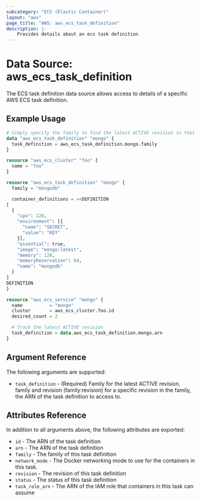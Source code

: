 ```yaml
---
subcategory: "ECS (Elastic Container)"
layout: "aws"
page_title: "AWS: aws_ecs_task_definition"
description: |-
    Provides details about an ecs task definition
---
```


# Data Source: aws_ecs_task_definition

The ECS task definition data source allows access to details of
a specific AWS ECS task definition.


## Example Usage

```terraform
# Simply specify the family to find the latest ACTIVE revision in that family.
data "aws_ecs_task_definition" "mongo" {
  task_definition = aws_ecs_task_definition.mongo.family
}

resource "aws_ecs_cluster" "foo" {
  name = "foo"
}

resource "aws_ecs_task_definition" "mongo" {
  family = "mongodb"

  container_definitions = <<DEFINITION
[
  {
    "cpu": 128,
    "environment": [{
      "name": "SECRET",
      "value": "KEY"
    }],
    "essential": true,
    "image": "mongo:latest",
    "memory": 128,
    "memoryReservation": 64,
    "name": "mongodb"
  }
]
DEFINITION
}

resource "aws_ecs_service" "mongo" {
  name          = "mongo"
  cluster       = aws_ecs_cluster.foo.id
  desired_count = 2

  # Track the latest ACTIVE revision
  task_definition = data.aws_ecs_task_definition.mongo.arn
}
```

## Argument Reference

The following arguments are supported:

* `task_definition` - (Required) Family for the latest ACTIVE revision, family and revision (family:revision) for a specific revision in the family, the ARN of the task definition to access to.

## Attributes Reference

In addition to all arguments above, the following attributes are exported:

* `id` - The ARN of the task definition
* `arn` - The ARN of the task definition
* `family` - The family of this task definition
* `network_mode` - The Docker networking mode to use for the containers in this task.
* `revision` - The revision of this task definition
* `status` - The status of this task definition
* `task_role_arn` - The ARN of the IAM role that containers in this task can assume
